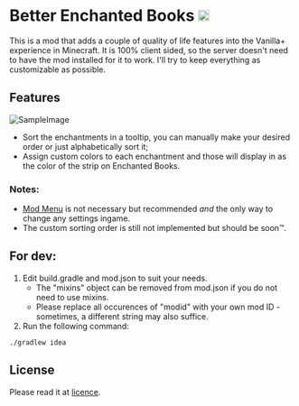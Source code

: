 # Better Enchanted Books [<img alt="Fabric API Required" src="https://i.imgur.com/Ol1Tcf8.png" height="20" />](https://www.curseforge.com/minecraft/mc-mods/fabric-api)


This is a mod that adds a couple of quality of life features into the Vanilla+ experience in Minecraft.
It is 100% client sided, so the server doesn't need to have the mod installed for it to work.
I'll try to keep everything as customizable as possible.

## Features

![SampleImage](https://user-images.githubusercontent.com/6233500/77241366-0265cf00-6be9-11ea-9ef4-d4b667513b75.png)

 - Sort the enchantments in a tooltip, you can manually make your desired order or just alphabetically sort it;
 - Assign custom colors to each enchantment and those will display in as the color of the strip on Enchanted Books.

### Notes:

 - [Mod Menu](https://www.curseforge.com/minecraft/mc-mods/modmenu/) is not necessary but recommended _and_ the only way to change any settings ingame.
 - The custom sorting order is still not implemented but should be soon™.

## For dev:

1. Edit build.gradle and mod.json to suit your needs.
    * The "mixins" object can be removed from mod.json if you do not need to use mixins.
    * Please replace all occurences of "modid" with your own mod ID - sometimes, a different string may also suffice.
2. Run the following command:

```
./gradlew idea
```

## License

Please read it at [licence](LICENSE).
